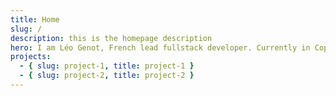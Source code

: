 ```yaml
---
title: Home
slug: /
description: this is the homepage description
hero: I am Léo Genot, French lead fullstack developer. Currently in Copenhagen Denmark 🇩🇰
projects:
  - { slug: project-1, title: project-1 }
  - { slug: project-2, title: project-2 }
---
```

